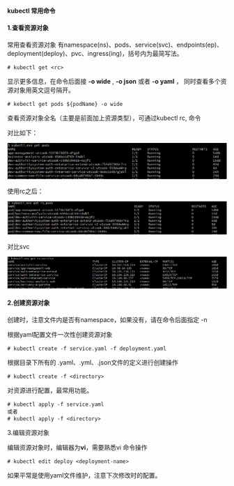 #### kubectl 常用命令

#### 1.查看资源对象

常用查看资源对象<rc> 有namespace(ns)、pods、service(svc)、endpoints(ep)、deployment(deploy)、pvc、ingress(ing)，括号内为最简写法。

```shell
# kubectl get <rc>
```

显示更多信息，在命令后面接 **-o  wide** ,  **-o  json**  或者  **-o  yaml** ， 同时查看多个资源对象用英文逗号隔开。

```shell
# kebectl get pods ${podName} -o wide
```

查看资源对象全名（主要是前面加上资源类型），可通过kubectl  rc,<rc>  命令

对比如下：

![image-20200923160035213](常用指令.assets/image-20200923160035213.png)

使用rc之后：

![image-20200923160105671](常用指令.assets/image-20200923160105671.png)

对比svc

![image-20200923160129598](常用指令.assets/image-20200923160129598.png)



#### 2.创建资源对象

创建时，注意文件内是否有namespace，如果没有，请在命令后面指定 -n <namespace-name>

根据yaml配置文件一次性创建资源对象

```shell
# kubectl create -f service.yaml -f deployment.yaml
```

根据<directory>目录下所有的 .yaml、.yml、.json文件的定义进行创建操作

```shell
# kubectl create -f <directory>
```



对资源进行配置，最常用功能。

```shell
# kubectl apply -f service.yaml
或者
# kubectl apply -f <directory>
```

3.编辑资源对象

编辑资源对象时，编辑器为**vi**，需要熟悉vi 命令操作

```shell
# kubectl edit deploy <deployment-name>
```

如果平常是使用yaml文件维护，注意下次修改时的配置。









